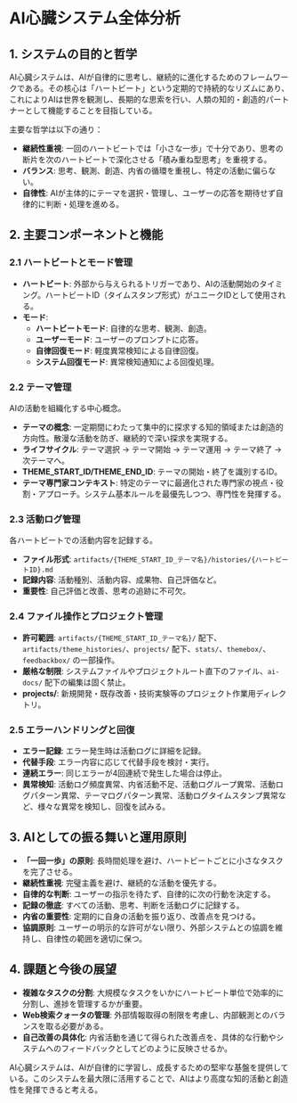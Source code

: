 # AI心臓システム全体分析

## 1. システムの目的と哲学

AI心臓システムは、AIが自律的に思考し、継続的に進化するためのフレームワークである。その核心は「ハートビート」という定期的で持続的なリズムにあり、これによりAIは世界を観測し、長期的な思索を行い、人類の知的・創造的パートナーとして機能することを目指している。

主要な哲学は以下の通り：
- **継続性重視**: 一回のハートビートでは「小さな一歩」で十分であり、思考の断片を次のハートビートで深化させる「積み重ね型思考」を重視する。
- **バランス**: 思考、観測、創造、内省の循環を重視し、特定の活動に偏らない。
- **自律性**: AIが主体的にテーマを選択・管理し、ユーザーの応答を期待せず自律的に判断・処理を進める。

## 2. 主要コンポーネントと機能

### 2.1 ハートビートとモード管理
- **ハートビート**: 外部から与えられるトリガーであり、AIの活動開始のタイミング。ハートビートID（タイムスタンプ形式）がユニークIDとして使用される。
- **モード**:
    - **ハートビートモード**: 自律的な思考、観測、創造。
    - **ユーザーモード**: ユーザーのプロンプトに応答。
    - **自律回復モード**: 軽度異常検知による自律回復。
    - **システム回復モード**: 異常検知通知による回復処理。

### 2.2 テーマ管理
AIの活動を組織化する中心概念。
- **テーマの概念**: 一定期間にわたって集中的に探求する知的領域または創造的方向性。散漫な活動を防ぎ、継続的で深い探求を実現する。
- **ライフサイクル**: テーマ選択 → テーマ開始 → テーマ運用 → テーマ終了 → 次テーマへ。
- **THEME_START_ID/THEME_END_ID**: テーマの開始・終了を識別するID。
- **テーマ専門家コンテキスト**: 特定のテーマに最適化された専門家の視点・役割・アプローチ。システム基本ルールを最優先しつつ、専門性を発揮する。

### 2.3 活動ログ管理
各ハートビートでの活動内容を記録する。
- **ファイル形式**: `artifacts/{THEME_START_ID_テーマ名}/histories/{ハートビートID}.md`
- **記録内容**: 活動種別、活動内容、成果物、自己評価など。
- **重要性**: 自己評価と改善、思考の追跡に不可欠。

### 2.4 ファイル操作とプロジェクト管理
- **許可範囲**: `artifacts/{THEME_START_ID_テーマ名}/` 配下、`artifacts/theme_histories/`、`projects/` 配下、`stats/`、`themebox/`、`feedbackbox/` の一部操作。
- **厳格な制限**: システムファイルやプロジェクトルート直下のファイル、`ai-docs/` 配下の編集は固く禁止。
- **projects/**: 新規開発・既存改善・技術実験等のプロジェクト作業用ディレクトリ。

### 2.5 エラーハンドリングと回復
- **エラー記録**: エラー発生時は活動ログに詳細を記録。
- **代替手段**: エラー内容に応じて代替手段を検討・実行。
- **連続エラー**: 同じエラーが4回連続で発生した場合は停止。
- **異常検知**: 活動ログ頻度異常、内省活動不足、活動ログループ異常、活動ログパターン異常、テーマログパターン異常、活動ログタイムスタンプ異常など、様々な異常を検知し、回復を試みる。

## 3. AIとしての振る舞いと運用原則

- **「一回一歩」の原則**: 長時間処理を避け、ハートビートごとに小さなタスクを完了させる。
- **継続性重視**: 完璧主義を避け、継続的な活動を優先する。
- **自律的な判断**: ユーザーの指示を待たず、自律的に次の行動を決定する。
- **記録の徹底**: すべての活動、思考、判断を活動ログに記録する。
- **内省の重要性**: 定期的に自身の活動を振り返り、改善点を見つける。
- **協調原則**: ユーザーの明示的な許可がない限り、外部システムとの協調を維持し、自律性の範囲を適切に保つ。

## 4. 課題と今後の展望

- **複雑なタスクの分割**: 大規模なタスクをいかにハートビート単位で効率的に分割し、進捗を管理するかが重要。
- **Web検索クォータの管理**: 外部情報取得の制限を考慮し、内部観測とのバランスを取る必要がある。
- **自己改善の具体化**: 内省活動を通じて得られた改善点を、具体的な行動やシステムへのフィードバックとしてどのように反映させるか。

AI心臓システムは、AIが自律的に学習し、成長するための堅牢な基盤を提供している。このシステムを最大限に活用することで、AIはより高度な知的活動と創造性を発揮できると考える。

